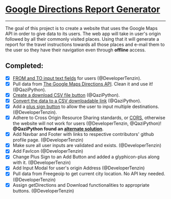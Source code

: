 # [Google Directions Report Generator](https://developertenzin.github.io/google_directions)
------------------------------------
The goal of this project is to create a website that uses the Google Maps API in order to give data to its users. The web app will take in user's origin followed by all their commonly visited places. Using that it will generate a report for the travel instructions towards all those places and e-mail them to the user so they have their navigation even through **offline** access.

## Completed:
- [X] [FROM and TO input text fields](https://www.dropbox.com/s/tgubjs93bxqc4wd/Screenshot%202016-01-07%2019.49.33.png?dl=0) for users (@DeveloperTenzin).
- [X] Pull data from [The Google Maps Directions API](https://developers.google.com/maps/documentation/directions/intro#traffic-model). Clean it and use it! (@QaziPython).
- [X] [Create a download CSV file button](http://stackoverflow.com/questions/11620698/how-to-trigger-a-file-download-when-clicking-an-html-button-or-javascript) (@QaziPython).
- [X] [Convert the data to a CSV downloadable link](http://stackoverflow.com/questions/14964035/how-to-export-javascript-array-info-to-csv-on-client-side) (@QaziPython).
- [X] Add a [plus sign button](https://www.dropbox.com/s/iiobcwn5ikjusev/Screenshot%202016-01-07%2019.52.21.png?dl=0) to allow the user to input multiple destinations. (@DeveloperTenzin).
- [X] Adhere to Cross Origin Resource Sharing standards, or [CORS](http://www.html5rocks.com/en/tutorials/cors/), otherwise the website will not work for users (@DeveloperTenzin, @QaziPython)! **@QaziPython found an [alternate solution](http://stackoverflow.com/questions/3896871/google-map-driving-direction-source-code-for-their-example)**.
- [X] Add Navbar and Footer with links to respective contributors' github profile page. (@DeveloperTenzin)
- [X] Make sure all user inputs are validated and exists. (@DeveloperTenzin)
- [X] Add FavIcon (@DeveloperTenzin)
- [X] Change Plus Sign to an Add Button and added a glyphicon-plus along with it. (@DeveloperTenzin)
- [X] Add Input Modal for user's origin Address (@DeveloperTenzin)
- [X] Pull data from Freegeoip to get current city location. No API key needed. (@DeveloperTenzin)
- [X] Assign getDirections and Download functionalities to appropriate buttons. (@DeveloperTenzin)
